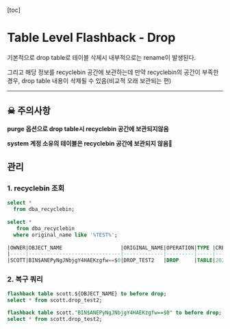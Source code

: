 [toc]

# Table Level Flashback - Drop

기본적으로 drop table로 테이블 삭제시
내부적으로는 rename이 발생된다.

그리고 해당 정보를 recyclebin 공간에 보관하는데
만약 recyclebin의 공간이 부족한 경우, drop table 내용이 삭제될 수 있음(비교적 오래 보관되는 편)

---

## ☠ 주의사항

**purge 옵션으로 drop table시 recyclebin 공간에 보관되지않음**

**system 계정 소유의 테이블은 recyclebin 공간에 보관되지 않음**💊

## 관리

### 1. recyclebin 조회

```sql
select *
  from dba_recyclebin;
  
select *
   from dba_recyclebin
  where original_name like '%TEST%';
  
|OWNER|OBJECT_NAME                   |ORIGINAL_NAME|OPERATION|TYPE |CREATETIME         |DROPTIME           |CAN_UNDROP|CAN_PURGE|
|-----|------------------------------|-------------|---------|-----|-------------------|-------------------|----------|---------|
|SCOTT|BIN$ANEPyNgJNbjgY4HAEKzgfw==$0|DROP_TEST2   |DROP     |TABLE|2023-07-19:14:10:20|2023-07-19:14:11:18|YES       |YES      |
```

### 2. 복구 쿼리

```sql
flashback table scott.${OBJECT_NAME} to before drop;
select * from scott.drop_test2;

flashback table scott."BIN$ANEPyNgJNbjgY4HAEKzgfw==$0" to before drop;
select * from scott.drop_test2;
```


